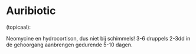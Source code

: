 # Auribiotic

(topicaal):

Neomycine en hydrocortison, dus niet bij schimmels! 3-6 druppels 2-3dd in de gehoorgang aanbrengen gedurende 5-10 dagen.
